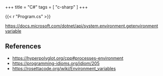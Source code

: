 +++
title = "C#"
tags = [ "c-sharp" ]
+++

{{< r "Program.cs" >}}

<https://docs.microsoft.com/dotnet/api/system.environment.getenvironmentvariable>

## References

- <https://hyperpolyglot.org/cpp#processes-environment>
- <https://programming-idioms.org/idiom/205>
- <https://rosettacode.org/wiki/Environment_variables>
